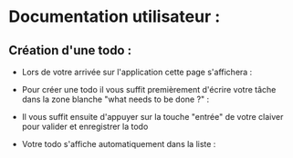 # Documentation utilisateur :

## Création d'une todo : 

* Lors de votre arrivée sur l'application cette page s'affichera :

* Pour créer une todo il vous suffit premièrement d'écrire votre tâche dans la zone blanche "what needs to be done ?" : 

* Il vous suffit ensuite d'appuyer sur la touche "entrée" de votre claiver pour valider et enregistrer la todo

* Votre todo s'affiche automatiquement dans la liste :


